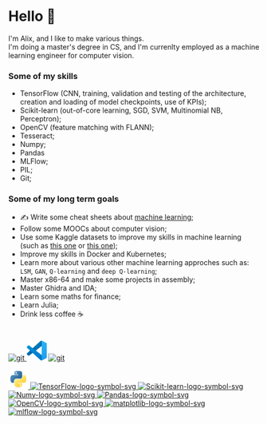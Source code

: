 # Hello 👋

I'm Alix, and I like to make various things.  
I'm doing a master's degree in CS, and I'm currenlty employed as a machine learning engineer for computer vision.

### Some of my skills
- TensorFlow (CNN, training, validation and testing of the architecture, creation and loading of model checkpoints, use of KPIs);
- Scikit-learn (out-of-core learning, SGD, SVM, Multinomial NB, Perceptron);
- OpenCV (feature matching with FLANN);
- Tesseract;
- Numpy;
- Pandas
- MLFlow;
- PIL;
- Git;

### Some of my long term goals
- ✍️ Write some cheat sheets about [machine learning](machine_learning);
- Follow some MOOCs about computer vision;
- Use some Kaggle datasets to improve my skills in machine learning (such as [this one](https://www.kaggle.com/competitions/store-sales-time-series-forecasting) or [this one](https://www.kaggle.com/datasets/surajghuwalewala/ham1000-segmentation-and-classification?select=images));
- Improve my skills in Docker and Kubernetes;
- Learn more about various other machine learning approches such as: `LSM`, `GAN`, `Q-learning` and `deep Q-learning`;
- Master x86-64 and make some projects in assembly;
- Master Ghidra and IDA;
- Learn some maths for finance;
- Learn Julia;
- Drink less coffee ☕


# 

<p>
  <a href="https://www.jetbrains.com/fr-fr/pycharm/" target="_blank" rel="noreferrer">
    <img src="https://upload.wikimedia.org/wikipedia/commons/thumb/1/1d/PyCharm_Icon.svg/240px-PyCharm_Icon.svg.png" alt="git" width="40" height="40"/> 
  </a>
  <img alt="VSCode" width="40px" height="40px" src="https://raw.githubusercontent.com/Mempler/Mempler/master/assets//visual-studio-code.svg"/>
  <a href="https://git-scm.com/" target="_blank" rel="noreferrer">
    <img src="https://www.vectorlogo.zone/logos/git-scm/git-scm-icon.svg" alt="git" width="40" height="40"/> 
  </a>
</p>


<p>
  <a href="https://www.python.org" target="_blank" rel="noreferrer"> 
    <img src="https://raw.githubusercontent.com/devicons/devicon/master/icons/python/python-original.svg" alt="python" width="40" height="40"/> 
  </a> 
  
  <a href="https://www.tensorflow.org/?hl=fr">
    <img src="https://upload.wikimedia.org/wikipedia/commons/thumb/2/2d/Tensorflow_logo.svg/224px-Tensorflow_logo.svg.png" height="40" width="40" alt="TensorFlow-logo-symbol-svg" border="0">
  </a>  
  
<a href="https://scikit-learn.org/stable/">
    <img src="https://upload.wikimedia.org/wikipedia/commons/thumb/0/05/Scikit_learn_logo_small.svg/320px-Scikit_learn_logo_small.svg.png" width="75" alt="Scikit-learn-logo-symbol-svg" border="0">
  </a>
  
  <a href="https://numpy.org/">
    <img src="https://numpy.org/images/logo.svg" height="40" width="40" alt="Numy-logo-symbol-svg" border="0">
  </a>
  
  <a href="https://pandas.pydata.org/">
    <img src="https://upload.wikimedia.org/wikipedia/commons/2/22/Pandas_mark.svg" height="40" width="40" alt="Pandas-logo-symbol-svg" border="0">
  </a>
  
  <a href="https://opencv.org/">
    <img src="https://upload.wikimedia.org/wikipedia/commons/thumb/3/32/OpenCV_Logo_with_text_svg_version.svg/195px-OpenCV_Logo_with_text_svg_version.svg.png" height="40" alt="OpenCV-logo-symbol-svg" border="0">
  </a>
  
  <a href="https://matplotlib.org/">
    <img src="https://matplotlib.org/_static/images/logo2.svg" height="40" alt="matplotlib-logo-symbol-svg" border="0">
  </a>
  
  <a href="https://www.mlflow.org/">
    <img src="https://www.mlflow.org/docs/1.5.0/_static/MLflow-logo-final-black.png" height="40" alt="mlflow-logo-symbol-svg" border="0">
  </a>
  
</p>
